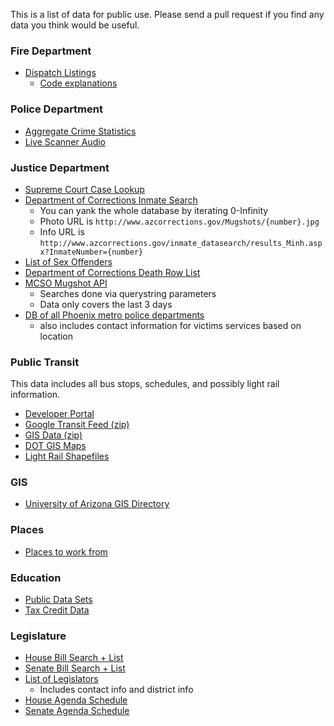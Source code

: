 This is a list of data for public use. Please send a pull request if you find any data you think would be useful.

### Fire Department

- [Dispatch Listings](https://htms.phoenix.gov/publicweb/Default.aspx)
  - [Code explanations](http://phoenix.gov/webcms/groups/internet/@inter/@dept/@fire/documents/web_content/051002.pdf)

### Police Department

- [Aggregate Crime Statistics](http://phoenix.gov/police/crista1.html)
- [Live Scanner Audio](http://www.broadcastify.com/listen/feed/12145)

### Justice Department

- [Supreme Court Case Lookup](http://apps.supremecourt.az.gov/publicaccess/caselookup.aspx)
- [Department of Corrections Inmate Search](http://www.azcorrections.gov/inmate_datasearch/Index_Minh.aspx)
  - You can yank the whole database by iterating 0-Infinity
  - Photo URL is `http://www.azcorrections.gov/Mugshots/{number}.jpg`
  - Info URL is `http://www.azcorrections.gov/inmate_datasearch/results_Minh.aspx?InmateNumber={number}`
- [List of Sex Offenders](https://az.gov/app/sows/AbsconderList.xhtml)
- [Department of Corrections Death Row List](http://www.azcorrections.gov/inmate_datasearch/Minh_NewDeathRow.aspx)
- [MCSO Mugshot API](http://www.mcso.org/)
  - Searches done via querystring parameters
  - Data only covers the last 3 days
- [DB of all Phoenix metro police departments](https://github.com/meetvasu15/freescale_backup/blob/c8bc37036f1f62ba3d86cbeda45f0679236e527e/Mag/sql/mag.sql)
  - also includes contact information for victims services based on location

### Public Transit

This data includes all bus stops, schedules, and possibly light rail information.

- [Developer Portal](http://phoenix.gov/publictransit/developers/index.html)
- [Google Transit Feed (zip)](http://phoenix.gov/webcms/groups/internet/@inter/@dept/@pubtrans/documents/web_content/google_transit.zip)
- [GIS Data (zip)](http://phoenix.gov/webcms/groups/internet/@inter/@dept/@pubtrans/documents/web_content/phx_transit_gis.zip)
- [DOT GIS Maps](http://www.azdot.gov/maps)
- [Light Rail Shapefiles](https://github.com/adamklawonn/CityCircles/tree/master/citycircles_iphone/citycircles_server/Light_Rail)

### GIS

- [University of Arizona GIS Directory](http://www.library.arizona.edu/help/how/find/maps/gis/maps.html#arizona)

### Places

- [Places to work from](http://jlord.github.io/hack-spots/)

### Education

- [Public Data Sets](http://www.azed.gov/data/published-public-data-sets/)
- [Tax Credit Data](http://www.azdor.gov/ReportsResearch/SchoolTaxCredit.aspx)

### Legislature

- [House Bill Search + List](http://www.azleg.gov/Bills.asp?view=allhouse)
- [Senate Bill Search + List](http://www.azleg.gov/Bills.asp?view=allsenate)
- [List of Legislators](http://www.azleg.gov/MemberRoster.asp)
  - Includes contact info and district info
- [House Agenda Schedule](http://www.azleg.gov/CommitteeAgendas.asp?Body=H)
- [Senate Agenda Schedule](http://www.azleg.gov/CommitteeAgendas.asp?Body=S)
